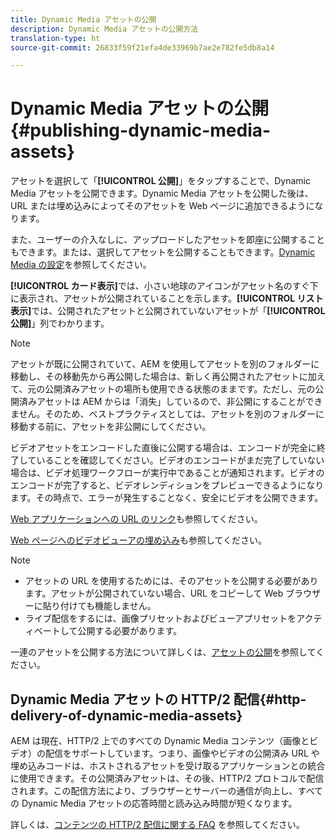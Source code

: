 ```yaml
---
title: Dynamic Media アセットの公開
description: Dynamic Media アセットの公開方法
translation-type: ht
source-git-commit: 26833f59f21efa4de33969b7ae2e782fe5db8a14

---
```



# Dynamic Media アセットの公開{#publishing-dynamic-media-assets}

アセットを選択して「**[!UICONTROL 公開]**」をタップすることで、Dynamic Media アセットを公開できます。Dynamic Media アセットを公開した後は、URL または埋め込みによってそのアセットを Web ページに追加できるようになります。

また、ユーザーの介入なしに、アップロードしたアセットを即座に公開することもできます。または、選択してアセットを公開することもできます。[Dynamic Media の設定](config-dm.md)を参照してください。

**[!UICONTROL カード表示]**&#x200B;では、小さい地球のアイコンがアセット名のすぐ下に表示され、アセットが公開されていることを示します。**[!UICONTROL リスト表示]**&#x200B;では、公開されたアセットと公開されていないアセットが「**[!UICONTROL 公開]**」列でわかります。

>[!NOTE]
>
>アセットが既に公開されていて、AEM を使用してアセットを別のフォルダーに移動し、その移動先から再公開した場合は、新しく再公開されたアセットに加えて、元の公開済みアセットの場所も使用できる状態のままです。ただし、元の公開済みアセットは AEM からは「消失」しているので、非公開にすることができません。そのため、ベストプラクティスとしては、アセットを別のフォルダーに移動する前に、アセットを非公開にしてください。

ビデオアセットをエンコードした直後に公開する場合は、エンコードが完全に終了していることを確認してください。ビデオのエンコードがまだ完了していない場合は、ビデオ処理ワークフローが実行中であることが通知されます。ビデオのエンコードが完了すると、ビデオレンディションをプレビューできるようになります。その時点で、エラーが発生することなく、安全にビデオを公開できます。

[Web アプリケーションへの URL のリンク](linking-urls-to-yourwebapplication.md)も参照してください。

[Web ページへのビデオビューアの埋め込み](embed-code.md)も参照してください。

>[!NOTE]
>
>* アセットの URL を使用するためには、そのアセットを公開する必要があります。アセットが公開されていない場合、URL をコピーして Web ブラウザーに貼り付けても機能しません。
>* ライブ配信をするには、画像プリセットおよびビューアプリセットをアクティベートして公開する必要があります。
>



一連のアセットを公開する方法について詳しくは、[アセットの公開](/help/assets/manage-digital-assets.md)を参照してください。

## Dynamic Media アセットの HTTP/2 配信{#http-delivery-of-dynamic-media-assets}

AEM は現在、HTTP/2 上でのすべての Dynamic Media コンテンツ（画像とビデオ）の配信をサポートしています。つまり、画像やビデオの公開済み URL や埋め込みコードは、ホストされるアセットを受け取るアプリケーションとの統合に使用できます。その公開済みアセットは、その後、HTTP/2 プロトコルで配信されます。この配信方法により、ブラウザーとサーバーの通信が向上し、すべての Dynamic Media アセットの応答時間と読み込み時間が短くなります。

詳しくは、[コンテンツの HTTP/2 配信に関する FAQ](/help/assets/dynamic-media/http2faq.md) を参照してください。
<!--this md file used to reside under sites-administering-->
